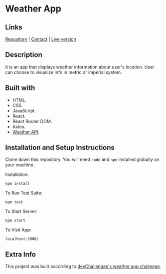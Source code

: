 # Weather App
## Links
[Repository](https://github.com/vlaurencena/weather-app-react) | [Contact](mailto:victorlaurencena@gmail.com) | [Live version](https://weather-app-vlaurencena.herokuapp.com/)
## Description
It is an app that displays weather information about user's location. User can choose to visualize info in metric or imperial system. 
## Built with
* HTML.
* CSS.
* JavaScript.
* React.
* React Router DOM.
* Axios.
* [Weather API](https://dashboard.heroku.com/apps/weather-app-vlaurencena/deploy/github).

## Installation and Setup Instructions
Clone down this repository. You will need `node` and `npm` installed globally on your machine.  

Installation:

`npm install`  

To Run Test Suite:  

`npm test`  

To Start Server:

`npm start`  

To Visit App:

`localhost:3000/`  
## Extra Info
This project was built according to [devChallenges's weather app challenge](https://devchallenges.io/challenges/mM1UIenRhK808W8qmLWv).
